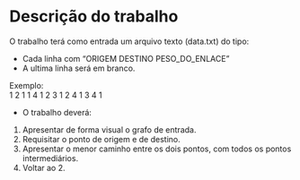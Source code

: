 # Descrição do trabalho
O trabalho terá como entrada um arquivo texto (data.txt) do tipo:

- Cada linha com “ORIGEM    DESTINO    PESO_DO_ENLACE”
- A ultima linha será em branco.

Exemplo:   
   1 2 1
   1 4 1
   2 3 1
   2 4 1
   3 4 1

- O trabalho deverá:

1. Apresentar de forma visual o grafo de entrada.
2. Requisitar o ponto de origem e de destino.
3. Apresentar o menor caminho entre os dois pontos, com todos os pontos intermediários.
4. Voltar ao 2.
